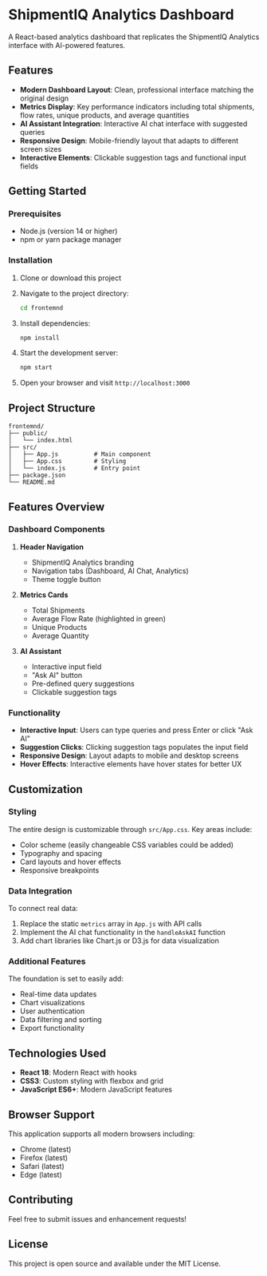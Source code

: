 # ShipmentIQ Analytics Dashboard

A React-based analytics dashboard that replicates the ShipmentIQ Analytics interface with AI-powered features.

## Features

- **Modern Dashboard Layout**: Clean, professional interface matching the original design
- **Metrics Display**: Key performance indicators including total shipments, flow rates, unique products, and average quantities
- **AI Assistant Integration**: Interactive AI chat interface with suggested queries
- **Responsive Design**: Mobile-friendly layout that adapts to different screen sizes
- **Interactive Elements**: Clickable suggestion tags and functional input fields

## Getting Started

### Prerequisites

- Node.js (version 14 or higher)
- npm or yarn package manager

### Installation

1. Clone or download this project
2. Navigate to the project directory:
   ```bash
   cd frontemnd
   ```

3. Install dependencies:
   ```bash
   npm install
   ```

4. Start the development server:
   ```bash
   npm start
   ```

5. Open your browser and visit `http://localhost:3000`

## Project Structure

```
frontemnd/
├── public/
│   └── index.html
├── src/
│   ├── App.js          # Main component
│   ├── App.css         # Styling
│   └── index.js        # Entry point
├── package.json
└── README.md
```

## Features Overview

### Dashboard Components

1. **Header Navigation**
   - ShipmentIQ Analytics branding
   - Navigation tabs (Dashboard, AI Chat, Analytics)
   - Theme toggle button

2. **Metrics Cards**
   - Total Shipments
   - Average Flow Rate (highlighted in green)
   - Unique Products
   - Average Quantity

3. **AI Assistant**
   - Interactive input field
   - "Ask AI" button
   - Pre-defined query suggestions
   - Clickable suggestion tags

### Functionality

- **Interactive Input**: Users can type queries and press Enter or click "Ask AI"
- **Suggestion Clicks**: Clicking suggestion tags populates the input field
- **Responsive Design**: Layout adapts to mobile and desktop screens
- **Hover Effects**: Interactive elements have hover states for better UX

## Customization

### Styling
The entire design is customizable through `src/App.css`. Key areas include:
- Color scheme (easily changeable CSS variables could be added)
- Typography and spacing
- Card layouts and hover effects
- Responsive breakpoints

### Data Integration
To connect real data:
1. Replace the static `metrics` array in `App.js` with API calls
2. Implement the AI chat functionality in the `handleAskAI` function
3. Add chart libraries like Chart.js or D3.js for data visualization

### Additional Features
The foundation is set to easily add:
- Real-time data updates
- Chart visualizations
- User authentication
- Data filtering and sorting
- Export functionality

## Technologies Used

- **React 18**: Modern React with hooks
- **CSS3**: Custom styling with flexbox and grid
- **JavaScript ES6+**: Modern JavaScript features

## Browser Support

This application supports all modern browsers including:
- Chrome (latest)
- Firefox (latest)
- Safari (latest)
- Edge (latest)

## Contributing

Feel free to submit issues and enhancement requests!

## License

This project is open source and available under the MIT License.
